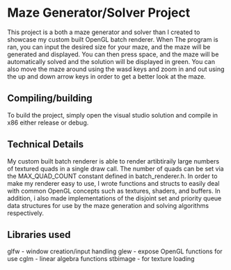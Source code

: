 # Maze Generator/Solver Project
This project is a both a maze generator and solver than I created to showcase my custom built OpenGL batch renderer. When The program is ran, you can input the desired size for your maze, and the maze will be generated and displayed.
You can then press space, and the maze will be automatically solved and the solution will be displayed in green. You can also move the maze around using the wasd keys and zoom in and out using the up and down arrow keys in order to
get a better look at the maze.

## Compiling/building
To build the project, simply open the visual studio solution and compile in x86 either release or debug.

## Technical Details
My custom built batch renderer is able to render artibtiraily large numbers of textured quads in a single draw call. The number of quads can be set via the MAX_QUAD_COUNT constant defined in batch_renderer.h. In order to make my renderer easy to use, 
I wrote functions and structs to easily deal with common OpenGL concepts such as textures, shaders, and buffers. In addition, i also made implementations of the disjoint set and priority queue data structures for use by the maze generation and solving
algorithms respectively.

## Libraries used
glfw - window creation/input handling
glew - expose OpenGL functions for use
cglm - linear algebra functions
stbimage - for texture loading
